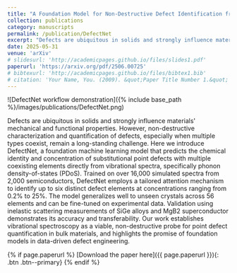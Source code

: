 ```yaml
---
title: "A Foundation Model for Non-Destructive Defect Identification from Vibrational Spectra"
collection: publications
category: manuscripts
permalink: /publication/DefectNet
excerpt: "Defects are ubiquitous in solids and strongly influence materials' mechanical and functional properties. However, non-destructive characterization and quantification of defects, especially when multiple types coexist, remain a long-standing challenge. Here we introduce DefectNet, a foundation machine learning model that predicts the chemical identity and concentration of substitutional point defects with multiple coexisting elements directly from vibrational spectra, specifically phonon density-of-states (PDoS). Trained on over 16,000 simulated spectra from 2,000 semiconductors, DefectNet employs a tailored attention mechanism to identify up to six distinct defect elements at concentrations ranging from 0.2% to 25%. The model generalizes well to unseen crystals across 56 elements and can be fine-tuned on experimental data. Validation using inelastic scattering measurements of SiGe alloys and MgB2 superconductor demonstrates its accuracy and transferability. Our work establishes vibrational spectroscopy as a viable, non-destructive probe for point defect quantification in bulk materials, and highlights the promise of foundation models in data-driven defect engineering."
date: 2025-05-31
venue: 'arXiv'
# slidesurl: 'http://academicpages.github.io/files/slides1.pdf'
paperurl: 'https://arxiv.org/pdf/2506.00725'
# bibtexurl: 'http://academicpages.github.io/files/bibtex1.bib'
# citation: 'Your Name, You. (2009). &quot;Paper Title Number 1.&quot; <i>Journal 1</i>. 1(1).'
---
```

![DefectNet workflow demonstration]({% include base_path %}/images/publications/DefectNet.png)

Defects are ubiquitous in solids and strongly influence materials' mechanical and functional properties. However, non-destructive characterization and quantification of defects, especially when multiple types coexist, remain a long-standing challenge. Here we introduce DefectNet, a foundation machine learning model that predicts the chemical identity and concentration of substitutional point defects with multiple coexisting elements directly from vibrational spectra, specifically phonon density-of-states (PDoS). Trained on over 16,000 simulated spectra from 2,000 semiconductors, DefectNet employs a tailored attention mechanism to identify up to six distinct defect elements at concentrations ranging from 0.2% to 25%. The model generalizes well to unseen crystals across 56 elements and can be fine-tuned on experimental data. Validation using inelastic scattering measurements of SiGe alloys and MgB2 superconductor demonstrates its accuracy and transferability. Our work establishes vibrational spectroscopy as a viable, non-destructive probe for point defect quantification in bulk materials, and highlights the promise of foundation models in data-driven defect engineering.

{% if page.paperurl %}
[Download the paper here]({{ page.paperurl }}){: .btn .btn--primary}
{% endif %}